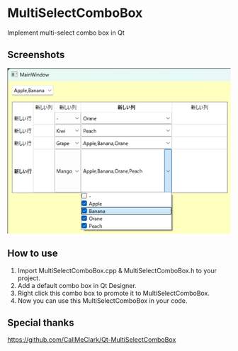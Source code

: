 # MultiSelectComboBox
Implement multi-select combo box in Qt<br>
## Screenshots
<img src="https://raw.githubusercontent.com/namara-pipeline/MultiSelectComboBox/README/screenshot-001.png" alt="screenshot-001.png" title="">

## How to use
1. Import MultiSelectComboBox.cpp & MultiSelectComboBox.h to your project.
2. Add a default combo box in Qt Designer.
3. Right click this combo box to promote it to MultiSelectComboBox.
4. Now you can use this MultiSelectComboBox in your code.

## Special thanks
<a href="https://github.com/CallMeClark/Qt-MultiSelectComboBox">https://github.com/CallMeClark/Qt-MultiSelectComboBox</a>